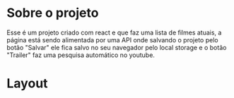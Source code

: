 # Sobre o projeto

Esse é um projeto criado com react e que faz uma lista de filmes atuais, a página está sendo alimentada por uma API onde salvando o projeto pelo botão "Salvar" ele fica salvo no seu navegador pelo local storage e o botão "Trailer" faz uma pesquisa automático no youtube. 

# Layout

